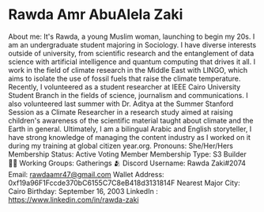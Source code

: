 # Rawda Amr AbuAlela Zaki

About me: It's Rawda, a young Muslim woman, launching to begin my 20s. I am an undergraduate student majoring in Sociology. I have diverse interests outside of university, from scientific research and the entanglement of data science with artificial intelligence and quantum computing that drives it all. I work in the field of climate research in the Middle East with LINGO, which aims to isolate the use of fossil fuels that raise the climate temperature. Recently, I volunteered as a student researcher at IEEE Cairo University Student Branch in the fields of science, journalism and communications. I also volunteered last summer with Dr. Aditya at the Summer Stanford Session as a Climate Researcher in a research study aimed at raising children's awareness of the scientific material taught about climate and the Earth in general. Ultimately, I am a bilingual Arabic and English storyteller, I have strong knowledge of managing the content industry as I worked on it during my training at global citizen year.org.
Pronouns: She/Her/Hers
Membership Status: Active Voting Member
Membership Type: S3 Builder 🧑‍🚀
Working Groups: Gatherings 🫂
Discord Username: Rawda Zaki#2074
Email: rawdaamr47@gmail.com
Wallet Address: 0xf19a96F1Fccde370bC6155C7C8eB418d3131814F
Nearest Major City: Cairo
Birthday: September 16, 2003
LinkedIn : https://www.linkedin.com/in/rawda-zaki